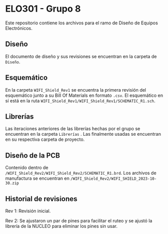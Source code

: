 # ELO301 - Grupo 8
Este repositorio contiene los archivos para el ramo de  Diseño de Equipos Electrónicos.
## Diseño
El documento de diseño y sus revisiones se encuentran en la carpeta de ```Diseño```.

## Esquemático
En la carpeta ```WIFI_Shield_Rev1``` se encuentra la primera revisión del esquemático junto a su Bill Of Materials en formato ```.csv```. 
El esquemático en sí está en la ruta ```WIFI_Shield_Rev1/WIFI_Shield_Rev1/SCHEMATIC_R1.sch```.

## Librerías
Las iteraciones anteriores de las librerías hechas por el grupo se encuentran en la carpeta ```Librerías``` . Las finalmente usadas se encuentran en su respectiva carpeta de proyecto.

## Diseño de la PCB

Contenido dentro de ```/WIFI_Shield_Rev2/WIFI_Shield_Rev2/SCHEMATIC_R1.brd```. Los archivos de manufactura se encuentran en ```/WIFI_Shield_Rev2/WIFI_SHIELD_2023-10-30.zip```

## Historial de revisiones

Rev 1: Revisión inicial.

Rev 2: Se ajustaron un par de pines para facilitar el ruteo y se ajustó la librería de la NUCLEO para eliminar los pines sin usar. 